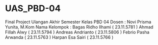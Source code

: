 # UAS_PBD-04
Final Project Ulangan Akhir Semester Kelas PBD 04 Dosen : Novi Prisma Yunita, M.Kom
Nama Kelompok : 
Bagas Ridho Ilhami ( 23.11.5781 )
Ahmad Fillah Alwy ( 23.11.5794 )
Andreas Andrianto ( 23.11.5806 )
Febrio Pasha Arwanda ( 23.11.5763 )
Harpan Esa Sairi ( 23.11.5766 )
